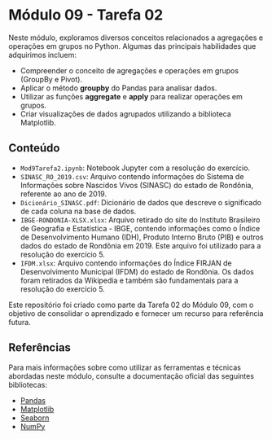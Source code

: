 # Módulo 09 - Tarefa 02

Neste módulo, exploramos diversos conceitos relacionados a agregações e operações em grupos no Python. Algumas das principais habilidades que adquirimos incluem:

- Compreender o conceito de agregações e operações em grupos (GroupBy e Pivot).
- Aplicar o método **groupby** do Pandas para analisar dados.
- Utilizar as funções **aggregate** e **apply** para realizar operações em grupos.
- Criar visualizações de dados agrupados utilizando a biblioteca Matplotlib.

## Conteúdo

- `Mod9Tarefa2.ipynb`: Notebook Jupyter com a resolução do exercício.
- `SINASC_RO_2019.csv`: Arquivo contendo informações do Sistema de Informações sobre Nascidos Vivos (SINASC) do estado de Rondônia, referente ao ano de 2019.
- `Dicionário_SINASC.pdf`: Dicionário de dados que descreve o significado de cada coluna na base de dados.
- `IBGE-RONDONIA-XLSX.xlsx`: Arquivo retirado do site do Instituto Brasileiro de Geografia e Estatística - IBGE, contendo informações como o Índice de Desenvolvimento Humano (IDH), Produto Interno Bruto (PIB) e outros dados do estado de Rondônia em 2019. Este arquivo foi utilizado para a resolução do exercício 5.
- `IFDM.xlsx`: Arquivo contendo informações do Índice FIRJAN de Desenvolvimento Municipal (IFDM) do estado de Rondônia. Os dados foram retirados da Wikipedia e também são fundamentais para a resolução do exercício 5.

Este repositório foi criado como parte da Tarefa 02 do Módulo 09, com o objetivo de consolidar o aprendizado e fornecer um recurso para referência futura.

## Referências

Para mais informações sobre como utilizar as ferramentas e técnicas abordadas neste módulo, consulte a documentação oficial das seguintes bibliotecas:

- [Pandas](https://pandas.pydata.org/docs/)
- [Matplotlib](https://matplotlib.org/stable/contents.html)
- [Seaborn](https://seaborn.pydata.org/tutorial.html)
- [NumPy](https://numpy.org/doc/)
